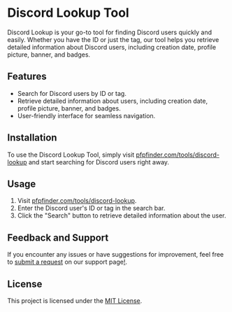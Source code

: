 # Discord Lookup Tool
Discord Lookup is your go-to tool for finding Discord users quickly and easily. Whether you have the ID or just the tag, our tool helps you retrieve detailed information about Discord users, including creation date, profile picture, banner, and badges.

## Features
- Search for Discord users by ID or tag.
- Retrieve detailed information about users, including creation date, profile picture, banner, and badges.
- User-friendly interface for seamless navigation.

## Installation
To use the Discord Lookup Tool, simply visit [pfpfinder.com/tools/discord-lookup](https://pfpfinder.com/tools/discord-lookup) and start searching for Discord users right away.

## Usage
1. Visit [pfpfinder.com/tools/discord-lookup](https://pfpfinder.com/tools/discord-lookup).
2. Enter the Discord user's ID or tag in the search bar.
3. Click the "Search" button to retrieve detailed information about the user.

## Feedback and Support
If you encounter any issues or have suggestions for improvement, feel free to [submit a request](https://pfpfinder.com/contact) on our support page[!](https://bit.ly/3PIeW5G).

## License
This project is licensed under the [MIT License](LICENSE).
